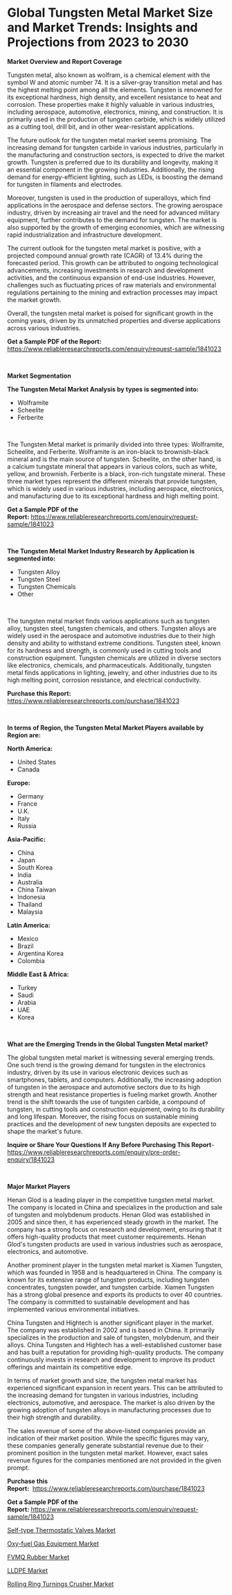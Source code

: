 <p><h1>Global Tungsten Metal Market Size and Market Trends: Insights and Projections from 2023 to 2030</h1></p><p><strong>Market Overview and Report Coverage</strong></p>
<p><p>Tungsten metal, also known as wolfram, is a chemical element with the symbol W and atomic number 74. It is a silver-gray transition metal and has the highest melting point among all the elements. Tungsten is renowned for its exceptional hardness, high density, and excellent resistance to heat and corrosion. These properties make it highly valuable in various industries, including aerospace, automotive, electronics, mining, and construction. It is primarily used in the production of tungsten carbide, which is widely utilized as a cutting tool, drill bit, and in other wear-resistant applications.</p><p>The future outlook for the tungsten metal market seems promising. The increasing demand for tungsten carbide in various industries, particularly in the manufacturing and construction sectors, is expected to drive the market growth. Tungsten is preferred due to its durability and longevity, making it an essential component in the growing industries. Additionally, the rising demand for energy-efficient lighting, such as LEDs, is boosting the demand for tungsten in filaments and electrodes.</p><p>Moreover, tungsten is used in the production of superalloys, which find applications in the aerospace and defense sectors. The growing aerospace industry, driven by increasing air travel and the need for advanced military equipment, further contributes to the demand for tungsten. The market is also supported by the growth of emerging economies, which are witnessing rapid industrialization and infrastructure development.</p><p>The current outlook for the tungsten metal market is positive, with a projected compound annual growth rate (CAGR) of 13.4% during the forecasted period. This growth can be attributed to ongoing technological advancements, increasing investments in research and development activities, and the continuous expansion of end-use industries. However, challenges such as fluctuating prices of raw materials and environmental regulations pertaining to the mining and extraction processes may impact the market growth.</p><p>Overall, the tungsten metal market is poised for significant growth in the coming years, driven by its unmatched properties and diverse applications across various industries.</p></p>
<p><strong>Get a Sample PDF of the Report:</strong> <a href="https://www.reliableresearchreports.com/enquiry/request-sample/1841023">https://www.reliableresearchreports.com/enquiry/request-sample/1841023</a></p>
<p>&nbsp;</p>
<p><strong>Market Segmentation</strong></p>
<p><strong>The Tungsten Metal Market Analysis by types is segmented into:</strong></p>
<p><ul><li>Wolframite</li><li>Scheelite</li><li>Ferberite</li></ul></p>
<p>&nbsp;</p>
<p><p>The Tungsten Metal market is primarily divided into three types: Wolframite, Scheelite, and Ferberite. Wolframite is an iron-black to brownish-black mineral and is the main source of tungsten. Scheelite, on the other hand, is a calcium tungstate mineral that appears in various colors, such as white, yellow, and brownish. Ferberite is a black, iron-rich tungstate mineral. These three market types represent the different minerals that provide tungsten, which is widely used in various industries, including aerospace, electronics, and manufacturing due to its exceptional hardness and high melting point.</p></p>
<p><strong>Get a Sample PDF of the Report:</strong>&nbsp;<a href="https://www.reliableresearchreports.com/enquiry/request-sample/1841023">https://www.reliableresearchreports.com/enquiry/request-sample/1841023</a></p>
<p>&nbsp;</p>
<p><strong>The Tungsten Metal Market Industry Research by Application is segmented into:</strong></p>
<p><ul><li>Tungsten Alloy</li><li>Tungsten Steel</li><li>Tungsten Chemicals</li><li>Other</li></ul></p>
<p>&nbsp;</p>
<p><p>The tungsten metal market finds various applications such as tungsten alloy, tungsten steel, tungsten chemicals, and others. Tungsten alloys are widely used in the aerospace and automotive industries due to their high density and ability to withstand extreme conditions. Tungsten steel, known for its hardness and strength, is commonly used in cutting tools and construction equipment. Tungsten chemicals are utilized in diverse sectors like electronics, chemicals, and pharmaceuticals. Additionally, tungsten metal finds applications in lighting, jewelry, and other industries due to its high melting point, corrosion resistance, and electrical conductivity.</p></p>
<p><strong>Purchase this Report:</strong>&nbsp; <a href="https://www.reliableresearchreports.com/purchase/1841023">https://www.reliableresearchreports.com/purchase/1841023</a></p>
<p>&nbsp;</p>
<p><strong>In terms of Region, the Tungsten Metal Market Players available by Region are:</strong></p>
<p>
    <p> <strong> North America: </strong>
        <ul>
            <li>United States</li>
            <li>Canada</li>
        </ul>
        </p> 
    <p> <strong> Europe: </strong>
        <ul>
            <li>Germany</li>
            <li>France</li>
            <li>U.K.</li>
            <li>Italy</li>
            <li>Russia</li>
        </ul>
        </p> 
    <p> <strong> Asia-Pacific: </strong>
        <ul>
            <li>China</li>
            <li>Japan</li>
            <li>South Korea</li>
            <li>India</li>
            <li>Australia</li>
            <li>China Taiwan</li>
            <li>Indonesia</li>
            <li>Thailand</li>
            <li>Malaysia</li>
        </ul>
        </p> 
    <p> <strong> Latin America: </strong>
        <ul>
            <li>Mexico</li>
            <li>Brazil</li>
            <li>Argentina Korea</li>
            <li>Colombia</li>
        </ul>
        </p> 
    <p> <strong> Middle East & Africa: </strong>
        <ul>
            <li>Turkey</li>
            <li>Saudi</li>
            <li>Arabia</li>
            <li>UAE</li>
            <li>Korea</li>
        </ul>
    </p>
    </p>
<p>&nbsp;</p>
<p><strong>What are the Emerging Trends in the Global Tungsten Metal market?</strong></p>
<p><p>The global tungsten metal market is witnessing several emerging trends. One such trend is the growing demand for tungsten in the electronics industry, driven by its use in various electronic devices such as smartphones, tablets, and computers. Additionally, the increasing adoption of tungsten in the aerospace and automotive sectors due to its high strength and heat resistance properties is fueling market growth. Another trend is the shift towards the use of tungsten carbide, a compound of tungsten, in cutting tools and construction equipment, owing to its durability and long lifespan. Moreover, the rising focus on sustainable mining practices and the development of new tungsten deposits are expected to shape the market's future.</p></p>
<p><strong>Inquire or Share Your Questions If Any Before Purchasing This Report</strong>- <a href="https://www.reliableresearchreports.com/enquiry/pre-order-enquiry/1841023">https://www.reliableresearchreports.com/enquiry/pre-order-enquiry/1841023</a></p>
<p>&nbsp;</p>
<p><strong>Major Market Players</strong></p>
<p><p>Henan Glod is a leading player in the competitive tungsten metal market. The company is located in China and specializes in the production and sale of tungsten and molybdenum products. Henan Glod was established in 2005 and since then, it has experienced steady growth in the market. The company has a strong focus on research and development, ensuring that it offers high-quality products that meet customer requirements. Henan Glod's tungsten products are used in various industries such as aerospace, electronics, and automotive.</p><p>Another prominent player in the tungsten metal market is Xiamen Tungsten, which was founded in 1958 and is headquartered in China. The company is known for its extensive range of tungsten products, including tungsten concentrates, tungsten powder, and tungsten carbide. Xiamen Tungsten has a strong global presence and exports its products to over 40 countries. The company is committed to sustainable development and has implemented various environmental initiatives.</p><p>China Tungsten and Hightech is another significant player in the market. The company was established in 2002 and is based in China. It primarily specializes in the production and sale of tungsten, molybdenum, and their alloys. China Tungsten and Hightech has a well-established customer base and has built a reputation for providing high-quality products. The company continuously invests in research and development to improve its product offerings and maintain its competitive edge.</p><p>In terms of market growth and size, the tungsten metal market has experienced significant expansion in recent years. This can be attributed to the increasing demand for tungsten in various industries, including electronics, automotive, and aerospace. The market is also driven by the growing adoption of tungsten alloys in manufacturing processes due to their high strength and durability.</p><p>The sales revenue of some of the above-listed companies provide an indication of their market position. While the specific figures may vary, these companies generally generate substantial revenue due to their prominent position in the tungsten metal market. However, exact sales revenue figures for the companies mentioned are not provided in the given prompt.</p></p>
<p><strong>Purchase this Report:</strong>&nbsp;&nbsp;<a href="https://www.reliableresearchreports.com/purchase/1841023">https://www.reliableresearchreports.com/purchase/1841023</a></p>
<p></p>
<p><strong>Get a Sample PDF of the Report:</strong>&nbsp;<a href="https://www.reliableresearchreports.com/enquiry/request-sample/1841023">https://www.reliableresearchreports.com/enquiry/request-sample/1841023</a></p>
<p><p><a href="https://medium.com/@daishawolff/self-type-thermostatic-valves-market-trends-forecast-and-competitive-analysis-to-2030-46680f7e589c">Self-type Thermostatic Valves Market</a></p><p><a href="https://medium.com/@vilmalittel/oxy-fuel-gas-equipment-market-share-evolution-and-market-growth-trends-2023-2030-4f46b81b1088">Oxy-fuel Gas Equipment Market</a></p><p><a href="https://github.com/WillieWoodard/Market-Research-Report-List-2/blob/main/fvmq-rubber-market.md">FVMQ Rubber Market</a></p><p><a href="https://github.com/BryceTownsendr/Market-Research-Report-List-2/blob/main/lldpe-market.md">LLDPE Market</a></p><p><a href="https://medium.com/@wilmaheaney/rolling-ring-turnings-crusher-market-report-reveals-the-latest-trends-and-growth-opportunities-of-492618d0991c">Rolling Ring Turnings Crusher Market</a></p></p>